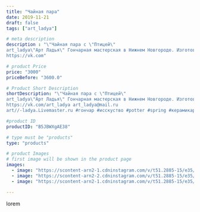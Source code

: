 ```yaml
---
title: "Чайная пара"
date: 2019-11-21
draft: false
tags: ["art_ladya"]

# meta description
description : "\"Чайная пара с \"Птицей\" 
art_ladya\"Арт Ладья\" Гончарная мастерская в Нижнем Новгороде. Изготовление керамики и мастер//-классы по обучению. 
https://vk.com"

# product Price
price: "3000"
priceBefore: "3600.0"

# Product Short Description
shortDescription: "\"Чайная пара с \"Птицей\" 
art_ladya\"Арт Ладья\" Гончарная мастерская в Нижнем Новгороде. Изготовление керамики и мастер//-классы по обучению. 
https://vk.com/art_ladya art_ladya@mail.ru 
art//-ladya.Livemaster.ru #гончар #исскуство #potter #spring #керамикаручнаяработа #гончарнаямастерская #драконы #handmade #посудаизглины #керамика #гончарнаяпосуда #эксклюзивнаякерамика #dishes #decor #ceramicar #claygoods #tankard #earthenware #ceramic #design #кружка #чашечки #restaurant #ceramicart #птица #clay #авторскаякерамика #magic #tea #bird"

#product ID
productID: "B5JBWXgAE38"

# type must be "products"
type: "products"

# product Images
# first image will be shown in the product page
images:
  - image: "https://scontent-arn2-1.cdninstagram.com/v/t51.2885-15/e35/73414976_184268906035282_3719782338207476066_n.jpg?se=8&tp=1&_nc_ht=scontent-arn2-1.cdninstagram.com&_nc_cat=110&_nc_ohc=g2n33MLmITsAX9XKe2P&ccb=7-4&oh=ec3202e122b3731f3666f6f78eb3c657&oe=6084A87B&_nc_sid=83d603&ig_cache_key=MjE4MjI4MTQyNjc3NzU3MjQxOQ%3D%3D.2-ccb7-4"
  - image: "https://scontent-arn2-2.cdninstagram.com/v/t51.2885-15/e35/74923134_558705771562061_4865534245641109619_n.jpg?se=8&tp=1&_nc_ht=scontent-arn2-2.cdninstagram.com&_nc_cat=105&_nc_ohc=C9hIe1TvXHAAX_Fv7jV&ccb=7-4&oh=76ed9449a287058bdb02045f32a9b712&oe=6083E44F&_nc_sid=83d603&ig_cache_key=MjE4MjI4MTQyNjczNTU5NTI3MA%3D%3D.2-ccb7-4"
  - image: "https://scontent-arn2-1.cdninstagram.com/v/t51.2885-15/e35/78881552_469992613649269_4679657709336047331_n.jpg?se=8&tp=1&_nc_ht=scontent-arn2-1.cdninstagram.com&_nc_cat=101&_nc_ohc=CxLkj4nUvQYAX-pRMIc&ccb=7-4&oh=2843e8012dd03d576c58f0bc6e7d7e6d&oe=60862271&_nc_sid=83d603&ig_cache_key=MjE4MjI4MTQyNjc1MjMwMjAzMw%3D%3D.2-ccb7-4"

---
```

lorem
